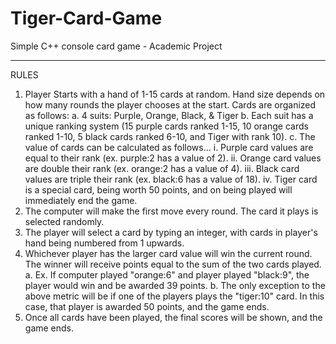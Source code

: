 # Tiger-Card-Game
Simple C++ console card game - Academic Project

--------------------------------------------------


RULES

1. Player Starts with a hand of 1-15 cards at random. Hand size depends on how many rounds the player chooses at the start. Cards are organized as follows:
     a. 4 suits: Purple, Orange, Black, & Tiger
     b. Each suit has a unique ranking system (15 purple cards ranked 1-15, 10 orange cards ranked 1-10, 5 black cards ranked 6-10, and Tiger with rank 10).
     c. The value of cards can be calculated as follows...
         i. Purple card values are equal to their rank (ex. purple:2 has a value of 2).
         ii. Orange card values are double their rank (ex. orange:2 has a value of 4).
         iii. Black card values are triple their rank (ex. black:6 has a value of 18).
         iv. Tiger card is a special card, being worth 50 points, and on being played will immediately end the game.
2.  The computer will make the first move every round. The card it plays is selected randomly.
3.  The player will select a card by typing an integer, with cards in player's hand being numbered from 1 upwards.
4.  Whichever player has the larger card value will win the current round. The winner will receive points equal to the sum of the two cards played.
     a. Ex. If computer played "orange:6" and player played "black:9", the player would win and be awarded 39 points.
     b. The only exception to the above metric will be if one of the players plays the "tiger:10" card. In this case, that player is awarded 50 points, and the game ends.
5. Once all cards have been played, the final scores will be shown, and the game ends.
   
   
